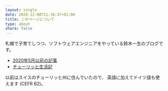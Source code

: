 ```yaml
---
layout: single
date: 2020-12-08T11:16:37+01:00
title: このページについて
type: about
share: false
---
```

札幌で子育てしつつ、ソフトウェアエンジニアをやっている鈴木一生のブログです。

- [2020年5月以前の記事](https://blog.issei.org/)
- [チューリッヒ生活記](https://www.issei.org/)

以前はスイスのチューリッヒ州に住んでいたので、
英語に加えてドイツ語も使えます (CEFR B2)。